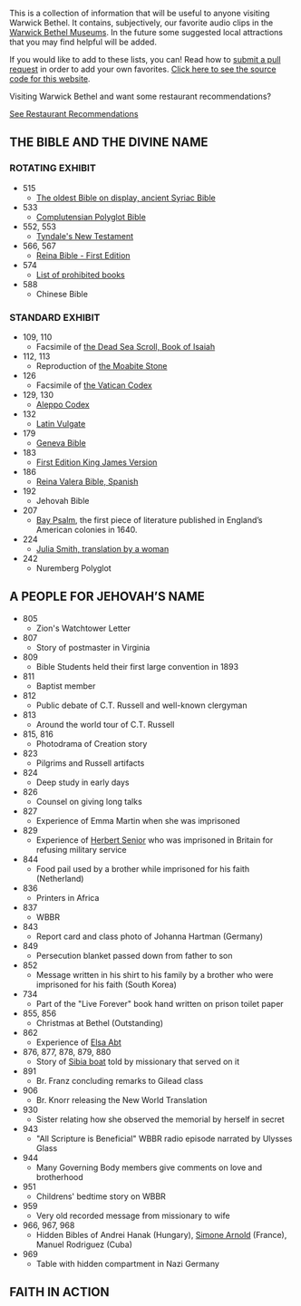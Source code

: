 This is a collection of information that will be useful to anyone visiting Warwick Bethel. It contains, subjectively, our favorite audio clips in the [Warwick Bethel Museums](https://www.jw.org/en/jehovahs-witnesses/offices/united-states/). In the future some suggested local attractions that you may find helpful will be added.

If you would like to add to these lists, you can! Read how to [submit a pull request](https://kirstiejane.github.io/friendly-github-intro/exercises/my-first-pullrequest/) in order to add your own favorites. [Click here to see the source code for this website](https://github.com/kmuncie/warwick-gems).

<div class="foodInfo">
   <p>Visiting Warwick Bethel and want some restaurant recommendations?</p>
   <a href="/restaurants.html">See Restaurant Recommendations</a>
</div>

## THE BIBLE AND THE DIVINE NAME
### ROTATING EXHIBIT
* 515
  * [The oldest Bible on display, ancient Syriac Bible](https://www.jw.org/en/publications/magazines/wp20140901/syriac-peshitta/)
* 533
  * [Complutensian Polyglot Bible](https://en.wikipedia.org/wiki/Complutensian_Polyglot_Bible)
* 552, 553
  * [Tyndale's New Testament](http://www.bl.uk/onlinegallery/sacredtexts/tyndale.html)
* 566, 567
  * [Reina Bible - First Edition](https://en.wikipedia.org/wiki/Reina-Valera)
* 574
  * [List of prohibited books](https://en.wikipedia.org/wiki/Index_Librorum_Prohibitorum)
* 588
  * Chinese Bible

### STANDARD EXHIBIT
* 109, 110
  * Facsimile of [the Dead Sea Scroll, Book of Isaiah](https://wol.jw.org/en/wol/d/r1/lp-e/1001072081)
* 112, 113
  * Reproduction of [the Moabite Stone](https://wol.jw.org/en/wol/d/r1/lp-e/1200273876)
* 126
  * Facsimile of [the Vatican Codex](https://wol.jw.org/en/wol/d/r1/lp-e/2009727)
* 129, 130
  * [Aleppo Codex](https://wol.jw.org/en/wol/d/r1/lp-e/1200002893#h=23:361-23:641)
* 132
  * [Latin Vulgate](https://wol.jw.org/en/wol/d/r1/lp-e/1200273371)
* 179
  * [Geneva Bible](https://wol.jw.org/en/wol/d/r1/lp-e/102004604)
* 183
  * [First Edition King James Version](https://en.wikipedia.org/wiki/King_James_Version)
* 186
  * [Reina Valera Bible, Spanish](https://en.wikipedia.org/wiki/Reina-Valera)
* 192
  * Jehovah Bible
* 207
  * [Bay Psalm](https://wol.jw.org/en/wol/d/r1/lp-e/2013122#h=25:0-25:416), the first piece of literature published in England’s American colonies in 1640.
* 224
  * [Julia Smith, translation by a woman](https://en.wikipedia.org/wiki/Julia_E._Smith_Parker_Translation)
* 242
  * Nuremberg Polyglot

## A PEOPLE FOR JEHOVAH’S NAME
* 805
  * Zion's Watchtower Letter
* 807
  * Story of postmaster in Virginia
* 809
  * Bible Students held their first large convention in 1893
* 811
  * Baptist member
* 812
  * Public debate of C.T. Russell and well-known clergyman
* 813
  * Around the world tour of C.T. Russell
* 815, 816
  * Photodrama of Creation story
* 823
  * Pilgrims and Russell artifacts
* 824
  * Deep study in early days
* 826
  * Counsel on giving long talks
* 827
  * Experience of Emma Martin when she was imprisoned
* 829
  * Experience of [Herbert Senior](https://wol.jw.org/en/wol/d/r1/lp-e/1102014253#h=11) who was imprisoned in Britain for refusing military service
* 844
  * Food pail used by a brother while imprisoned for his faith (Netherland)
* 836
  * Printers in Africa
* 837
  * WBBR
* 843
  * Report card and class photo of Johanna Hartman (Germany)
* 849
  * Persecution blanket passed down from father to son
* 852
  * Message written in his shirt to his family by a brother who were imprisoned for his faith (South Korea)
* 734
  * Part of the "Live Forever" book hand written on prison toilet paper
* 855, 856
  * Christmas at Bethel (Outstanding)
* 862
  * Experience of [Elsa Abt](https://wol.jw.org/en/wol/d/r1/lp-e/1102009076#h=25:0-25:853)
* 876, 877, 878, 879, 880
  * Story of [Sibia boat](https://wol.jw.org/en/wol/d/r1/lp-e/2016601#h=39:0-40:66) told by missionary that served on it
* 891
  * Br. Franz concluding remarks to Gilead class
* 906
  * Br. Knorr releasing the New World Translation
* 930
  * Sister relating how she observed the memorial by herself in secret
* 943
  * "All Scripture is Beneficial" WBBR radio episode narrated by Ulysses Glass
* 944
  * Many Governing Body members give comments on love and brotherhood
* 951
  * Childrens' bedtime story on WBBR
* 959
  * Very old recorded message from missionary to wife
* 966, 967, 968
  * Hidden Bibles of Andrei Hanak (Hungary), [Simone Arnold](https://wol.jw.org/en/wol/d/r1/lp-e/1200273453#h=267) (France), Manuel Rodriguez (Cuba)
* 969
  * Table with hidden compartment in Nazi Germany

## FAITH IN ACTION
